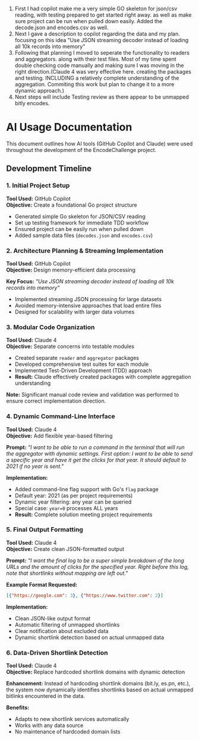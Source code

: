 1. First I had copilot make me a very simple GO skeleton for json/csv reading, with testing prepared to get started right away. as well as make sure project can be run when pulled down easily. Added the decode.json and encodes.csv as well.
2. Next I gave a description to copilot regarding the data and my plan. focusing on this idea "Use JSON streaming decoder instead of loading all 10k records into memory" 
3. Following that planning I moved to seperate the functionality to readers and aggregators. along with their test files. Most of my time spent double checking code manually and making sure I was moving in the right direction.(Claude 4 was very effective here. creating the packages and testing. INCLUDING a relatively complete understanding of the aggregation. Commiting this work but plan to change it to a more dynamic approach.)
4. Next steps will include Testing review as there appear to be unmapped bitly encodes.
# AI Usage Documentation

This document outlines how AI tools (GitHub Copilot and Claude) were used throughout the development of the EncodeChallenge project.

## Development Timeline

### 1. Initial Project Setup
**Tool Used:** GitHub Copilot  
**Objective:** Create a foundational Go project structure  

- Generated simple Go skeleton for JSON/CSV reading
- Set up testing framework for immediate TDD workflow
- Ensured project can be easily run when pulled down
- Added sample data files (`decodes.json` and `encodes.csv`)

### 2. Architecture Planning & Streaming Implementation
**Tool Used:** GitHub Copilot  
**Objective:** Design memory-efficient data processing  

**Key Focus:** *"Use JSON streaming decoder instead of loading all 10k records into memory"*

- Implemented streaming JSON processing for large datasets
- Avoided memory-intensive approaches that load entire files
- Designed for scalability with larger data volumes

### 3. Modular Code Organization  
**Tool Used:** Claude 4  
**Objective:** Separate concerns into testable modules

- Created separate `reader` and `aggregator` packages
- Developed comprehensive test suites for each module
- Implemented Test-Driven Development (TDD) approach
- **Result:** Claude effectively created packages with complete aggregation understanding

**Note:** Significant manual code review and validation was performed to ensure correct implementation direction.

### 4. Dynamic Command-Line Interface
**Tool Used:** Claude 4  
**Objective:** Add flexible year-based filtering  

**Prompt:** *"I want to be able to run a command in the terminal that will run the aggregator with dynamic settings. First option: I want to be able to send a specific year and have it get the clicks for that year. It should default to 2021 if no year is sent."*

**Implementation:**
- Added command-line flag support with Go's `flag` package
- Default year: 2021 (as per project requirements)
- Dynamic year filtering: any year can be queried
- Special case: `year=0` processes ALL years
- **Result:** Complete solution meeting project requirements

### 5. Final Output Formatting
**Tool Used:** Claude 4  
**Objective:** Create clean JSON-formatted output  

**Prompt:** *"I want the final log to be a super simple breakdown of the long URLs and the amount of clicks for the specified year. Right before this log, note that shortlinks without mapping are left out."*

**Example Format Requested:**
```json
[{"https://google.com": 3}, {"https://www.twitter.com": 2}]
```

**Implementation:**
- Clean JSON-like output format
- Automatic filtering of unmapped shortlinks
- Clear notification about excluded data
- Dynamic shortlink detection based on actual unmapped data

### 6. Data-Driven Shortlink Detection
**Tool Used:** Claude 4  
**Objective:** Replace hardcoded shortlink domains with dynamic detection

**Enhancement:** Instead of hardcoding shortlink domains (bit.ly, es.pn, etc.), the system now dynamically identifies shortlinks based on actual unmapped bitlinks encountered in the data.

**Benefits:**
- Adapts to new shortlink services automatically
- Works with any data source
- No maintenance of hardcoded domain lists

